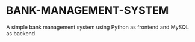 # BANK-MANAGEMENT-SYSTEM
A simple bank management system using Python as frontend and MySQL as backend.
